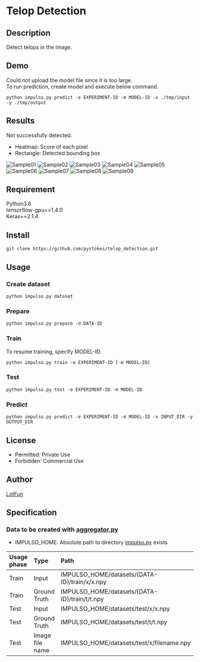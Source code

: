 # __Telop Detection__

## Description
Detect telops in the image.

## Demo
Could not upload the model file since it is too large.  
To run prediction, create model and execute below command.  
```
python impulso.py predict -e EXPERIMENT-ID -m MODEL-ID -x ./tmp/input -y ./tmp/output
```

## Results
Not successfully detected.  
- Heatmap: Score of each pixel
- Rectangle: Detected bounding box

![Sample01](https://github.com/pystokes/telop_detection/blob/master/tmp/output/figures/sample01.jpg)
![Sample02](https://github.com/pystokes/telop_detection/blob/master/tmp/output/figures/sample02.jpg)
![Sample03](https://github.com/pystokes/telop_detection/blob/master/tmp/output/figures/sample03.jpg)
![Sample04](https://github.com/pystokes/telop_detection/blob/master/tmp/output/figures/sample04.jpg)
![Sample05](https://github.com/pystokes/telop_detection/blob/master/tmp/output/figures/sample05.jpg)
![Sample06](https://github.com/pystokes/telop_detection/blob/master/tmp/output/figures/sample06.jpg)
![Sample07](https://github.com/pystokes/telop_detection/blob/master/tmp/output/figures/sample07.jpg)
![Sample08](https://github.com/pystokes/telop_detection/blob/master/tmp/output/figures/sample08.jpg)
![Sample09](https://github.com/pystokes/telop_detection/blob/master/tmp/output/figures/sample09.jpg)

## Requirement
Python3.6  
tensorflow-gpu==1.4.0  
Keras==2.1.4  

## Install
```
git clone https://github.com/pystokes/telop_detection.git
```

## Usage
### Create dataset
```
python impulso.py dataset
```

### Prepare
```
python impulso.py prepare -d DATA-ID
```

### Train
To resume training, specify MODEL-ID.
```
python impulso.py train -e EXPERIMENT-ID [-m MODEL-ID]
```

### Test
```
python impulso.py test -e EXPERIMENT-ID -m MODEL-ID
```

### Predict
```
python impulso.py predict -e EXPERIMENT-ID -m MODEL-ID -x INPUT_DIR -y OUTPUT_DIR
```

## License
- Permitted: Private Use  
- Forbidden: Commercial Use  

## Author
[LotFun](https://github.com/pystokes)

## Specification
### Data to be created with [aggregator.py](https://github.com/pystokes/telop_detection/blob/master/src/aggregator.py)
- IMPULSO_HOME: Absolute path to directory [impulso.py](https://github.com/pystokes/telop_detection/blob/master/impulso.py) exists

|Usage phase|Type|Path|
|:---|:---|:---|
|Train|Input|IMPULSO_HOME/datasets/{DATA-ID}/train/x/x.npy
|Train|Ground Truth|IMPULSO_HOME/datasets/{DATA-ID}/train/t/t.npy
|Test|Input|IMPULSO_HOME/datasets/test/x/x.npy
|Test|Ground Truth|IMPULSO_HOME/datasets/test/t/t.npy
|Test|Image file name|IMPULSO_HOME/datasets/test/x/filename.npy
